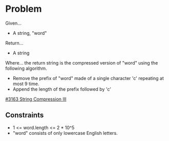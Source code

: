 
# Problem
Given...
- A string, "word"

Return...
- A string

Where...
the return string is the compressed version of "word" using the following 
algorithm.
- Remove the prefix of "word" made of a single character 'c' repeating at most 9
time.
- Append the length of the prefix followed by 'c'

[#3163 String Compression III](https://leetcode.com/problems/string-compression-iii/description/?envType=daily-question&envId=2024-11-04)

## Constraints
- 1 <= word.length <= 2 * 10^5
- "word" consists of only lowercase English letters.
